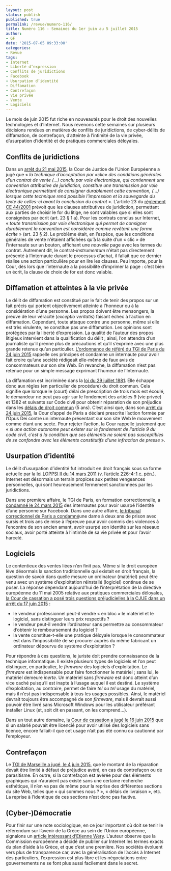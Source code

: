 ```yaml
---
layout: post
status: publish
published: true
permalink: /revue/numero-116/
title: Numéro 116 - Semaines du 1er juin au 5 juillet 2015
author:
- GF
date: '2015-07-05 09:33:00'
categories:
- Revue
tags:
- Internet
- Liberté d’expression
- Conflits de juridictions
- Facebook
- Usurpation d’identité
- Diffamation
- Contrefaçon
- Vie privée
- Vente
- Logiciels
---
```


Le mois de juin 2015 fut riche en nouveautés pour le droit des nouvelles technologies et d’Internet. Nous revenons cette semaines sur plusieurs décisions rendues en matières de conflits de juridictions, de cyber-délits de diffamation, de contrefaçon, d’atteinte à l’intimité de la vie privée, d’usurpation d’identité et de pratiques commerciales déloyales. 

## Conflits de juridictions

Dans un [arrêt du 21 mai 2015][1], la Cour de Justice de l’Union Européenne a jugé que « _la technique d’acceptation par «clic» des conditions générales d’un contrat de vente (…) conclu par voie électronique, qui contiennent une convention attributive de juridiction, constitue une transmission par voie électronique permettant de consigner durablement cette convention, (…) lorsque cette technique rend possible l’impression et la sauvegarde du texte de celles-ci avant la conclusion du contrat_ ». L’article 23 du [réglement CE 44/2001][2] prévoit que les clauses attributives de juridiction, permettant aux parties de choisir le for du litige, ne sont valables que si elles sont consignées par écrit (art. 23 § 1 a). Pour les contrats conclus sur Internet, « _toute transmission par voie électronique qui permet de consigner durablement la convention est considérée comme revêtant une forme écrite_ » (art. 23 § 2). Le problème était, en l’espèce, que les conditions générales de vente n’étaient affichées qu’à la suite d’un « clic » de l’internaute sur un bouton, affichant une _nouvelle_ page avec les termes du contrat. Autrement dit, le contrat-_instrumentum_ n’était pas directement présenté à l’internaute durant le processus d’achat, il fallait que ce dernier réalise une action particulière pour en lire les clauses. Peu importe, pour la Cour, dès lors que l’internaute a la possibilité d’imprimer la page : c’est bien un écrit, la clause de choix de for est donc valable.

## Diffamation et atteintes à la vie privée

Le délit de diffamation est constitué par le fait de tenir des propos sur un fait précis qui portent objectivement atteinte à l’honneur ou à la considération d’une personne. Les propos doivent être mensongers, la preuve de leur véracité (_exceptio veritatis_) faisant échec à l’action en diffamation. Cependant, toute attaque contre une personne, même si elle est très virulente, ne constitue pas une diffamation. Les opinions sont protégées par la liberté d’expression. La qualité de l’auteur des propos litigieux intervient dans la qualification du délit ; ainsi, l’on attendra d’un journaliste qu’il prenne plus de précautions et qu’il s’exprime avec une plus grande retenue qu’un particulier. [L’ordonnance de référé du TGI de Paris du 24 juin 2015][3] rappelle ces principes et condamne un internaute pour avoir fait croire qu’une société rédigeait elle-même de faux avis de consommateurs sur son site Web. En revanche, la diffamation n’est pas retenue pour un simple message exprimant l’humeur de l’Internaute.

La diffamation est incriminée dans la [loi du 29 juillet 1881][4]. Elle échappe donc aux règles (en particulier de procédure) du droit commun. Cela signifie que lorsque le (court) délai de prescription de trois mois est écoulé, le demandeur ne peut pas agir sur le fondement des articles 9 (vie privée) et 1382 et suivants sur Code civil pour obtenir réparation de son préjudice dans les [délais de droit commun][5] (5 ans). C’est ainsi que, dans son [arrêt du 24 juin 2015][6], la Cour d’appel de Paris a déclaré prescrite l’action formée par l’Opus Dei contre un internaute présentant sur son site Web le mouvement comme étant une secte. Pour rejeter l’action, la Cour rappelle justement que « _si une action autonome peut exister sur le fondement de l’article 9 du code civil, c’est à la condition que ses éléments ne soient pas susceptibles de se confondre avec les éléments constitutifs d’une infraction de presse_ ».

## Usurpation d’identité

Le délit d’usurpation d’identité fut introduit en droit français sous sa forme actuelle par la [loi LOPPSI II du 14 mars 2011][7] (v. l’[article 226-4-1 c. pén.][8]). Internet est désormais un terrain propices aux petites vengeances personnelles, qui sont heureusement fermement sanctionnées par les juridictions.

Dans une première affaire, le TGI de Paris, en formation correctionnelle, a [condamné le 24 mars 2015][9] des internautes pour avoir usurpé l’identité d’une personne sur Facebook. Dans une autre affaire, [le tribunal correctionnel de Paris a condamné][10]une dame à deux ans de prison avec sursis et trois ans de mise à l’épreuve pour avoir commis des violences à l’encontre de son ancien amant, avoir usurpé son identité sur les réseaux sociaux, avoir porté atteinte à l’intimité de sa vie privée et pour l’avoir harcelé. 

## Logiciels

Le contentieux des ventes liées n’en finit pas. Même si le droit européen lève désormais la sanction traditionnelle qui existait en droit français, la question de savoir dans quelle mesure un ordinateur (matériel) peut être venu avec un système d’exploitation réinstallé (logiciel) continue de se poser. La réponse dépendant aujourd’hui de l’interprétation de la directive européenne du 11 mai 2005 relative aux pratiques commerciales déloyales, [la Cour de cassation a posé trois questions préjudicielles à la CJUE dans un arrêt du 17 juin 2015][11] :
- le vendeur professionnel peut-il vendre « en bloc » le matériel et le logiciel, sans distinguer leurs prix respectifs ?
- le vendeur peut-il vendre l’ordinateur sans permettre au consommateur d’obtenir le remboursement du logiciel ?
- la vente constitue-t-elle une pratique déloyale lorsque le consommateur est dans l’impossibilité de se procurer auprès du même fabricant un ordinateur dépourvu de système d’exploitation ?

Pour répondre à ces questions, le juriste doit prendre connaissance de la technique informatique. Il existe plusieurs types de logiciels et l’on peut distinguer, en particulier, le _firmware_ des logiciels d’exploitation. Le _firmware_ est indispensable pour faire fonctionner le matériel ; sans lui, le matériel demeure _inerte_. Un matériel sans _firmware_ est donc atteint d’un vice caché puisqu’il est inapte à l’usage auquel il est destiné. Le système d’exploitation, au contraire, permet de faire _tel ou tel_ usage du matériel, mais il n’est pas indispensable à tous les usages possibles. Ainsi, le matériel devrait toujours être accompagné de son _firmware_, mais il devrait aussi pouvoir être livré sans Microsoft Windows pour les utilisateur préférant installer Linux (et, soit dit en passant, on les comprend…).

Dans un tout autre domaine, [la Cour de cassation a jugé le 16 juin 2015][12] que si un salarié pouvait être licencié pour avoir utilisé des logiciels sans licence, encore fallait-il que cet usage n’ait pas été connu ou cautionné par l’employeur.

## Contrefaçon

Le [TGI de Marseille a jugé, le 4 juin 2015][13], que le montant de la réparation devait être limité à défaut de préjudice avéré, en cas de contrefaçon ou de parasitisme. En outre, si la contrefaçon est avérée pour des éléments graphiques qui n’auraient pas existé sans une certaine recherche esthétique, il n’en va pas de même pour la reprise des différentes sections du site Web, telles que « qui sommes nous ? », « délais de livraison », etc. La reprise à l’identique de ces sections n’est donc pas fautive. 

## (Cyber-)Démocratie

Pour finir sur une note sociologique, en ce jour important où doit se tenir le référendum sur l’avenir de la Grèce au sein de l’Union européenne, signalons un [article intéressant d’Etienne Wery][14]. L’auteur observe que la Commission européenne a décidé de publier sur Internet les termes exacts du plan d’aide à la Grèce, et que c’est une première. Nos sociétés évoluent vers plus de transparence car, avec la généralisation de l’accès à Internet des particuliers, l’expression est plus libre et les négociations entre gouvernements ne se font plus aussi facilement dans le secret. 

[1]:	http://curia.europa.eu/juris/document/document_print.jsf?doclang=FR&text=&pageIndex=0&part=1&mode=lst&docid=164356&occ=first&dir=&cid=5704
[2]:	http://eur-lex.europa.eu/LexUriServ/LexUriServ.do?uri=CELEX:32001R0044:fr:HTML
[3]:	http://www.legalis.net/spip.php?page=jurisprudence-decision&id_article=4665
[4]:	http://www.legifrance.gouv.fr/affichTexte.do?cidTexte=LEGITEXT000006070722&dateTexte=20080312
[5]:	http://legifrance.gouv.fr/affichCodeArticle.do?cidTexte=LEGITEXT000006070721&idArticle=LEGIARTI000019017112&dateTexte=20150705
[6]:	http://www.legalis.net/spip.php?page=jurisprudence-decision&id_article=4663
[7]:	http://www.legifrance.gouv.fr/affichTexte.do?cidTexte=JORFTEXT000023707312&categorieLien=id
[8]:	http://www.legifrance.gouv.fr/affichCodeArticle.do?cidTexte=LEGITEXT000006070719&idArticle=LEGIARTI000023709201
[9]:	http://www.legalis.net/spip.php?page=jurisprudence-decision&id_article=4637
[10]:	http://www.legalis.net/spip.php?page=jurisprudence-decision&id_article=4671
[11]:	http://www.legalis.net/spip.php?page=jurisprudence-decision&id_article=4661
[12]:	http://www.legalis.net/spip.php?page=jurisprudence-decision&id_article=4658
[13]:	http://www.legalis.net/spip.php?page=jurisprudence-decision&id_article=4639
[14]:	http://www.droit-technologie.org/actuality-1728/crise-grecque-l-incroyable-role-d-internet-dans-les-negociations.html